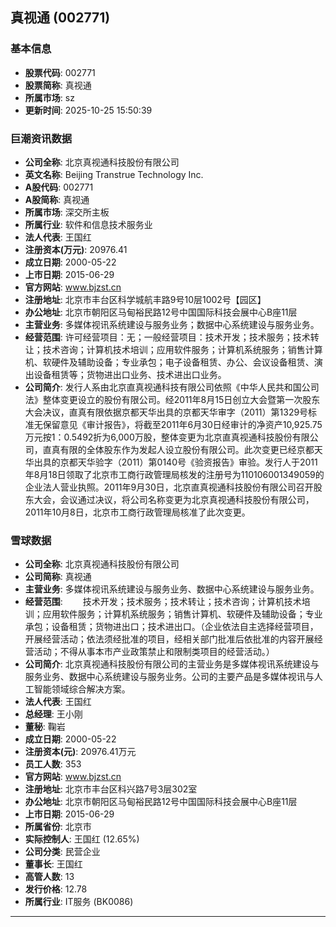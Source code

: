 ## 真视通 (002771)

### 基本信息

- **股票代码**: 002771
- **股票简称**: 真视通
- **所属市场**: sz
- **更新时间**: 2025-10-25 15:50:39

### 巨潮资讯数据

- **公司全称**: 北京真视通科技股份有限公司
- **英文名称**: Beijing Transtrue Technology Inc.
- **A股代码**: 002771
- **A股简称**: 真视通
- **所属市场**: 深交所主板
- **所属行业**: 软件和信息技术服务业
- **法人代表**: 王国红
- **注册资本(万元)**: 20976.41
- **成立日期**: 2000-05-22
- **上市日期**: 2015-06-29
- **官方网站**: www.bjzst.cn
- **注册地址**: 北京市丰台区科学城航丰路9号10层1002号【园区】
- **办公地址**: 北京市朝阳区马甸裕民路12号中国国际科技会展中心B座11层
- **主营业务**: 多媒体视讯系统建设与服务业务；数据中心系统建设与服务业务。
- **经营范围**: 许可经营项目：无；一般经营项目：技术开发；技术服务；技术转让；技术咨询；计算机技术培训；应用软件服务；计算机系统服务；销售计算机、软硬件及辅助设备；专业承包；电子设备租赁、办公、会议设备租赁、演出设备租赁等；货物进出口业务、技术进出口业务。
- **公司简介**: 发行人系由北京直真视通科技有限公司依照《中华人民共和国公司法》整体变更设立的股份有限公司。经2011年8月15日创立大会暨第一次股东大会决议，直真有限依据京都天华出具的京都天华审字（2011）第1329号标准无保留意见《审计报告》，将截至2011年6月30日经审计的净资产10,925.75万元按1：0.5492折为6,000万股，整体变更为北京直真视通科技股份有限公司，直真有限的全体股东作为发起人设立股份有限公司。此次变更已经京都天华出具的京都天华验字（2011）第0140号《验资报告》审验。发行人于2011年8月18日领取了北京市工商行政管理局核发的注册号为110106001349059的企业法人营业执照。2011年9月30日，北京直真视通科技股份有限公司召开股东大会，会议通过决议，将公司名称变更为北京真视通科技股份有限公司，2011年10月8日，北京市工商行政管理局核准了此次变更。

### 雪球数据

- **公司全称**: 北京真视通科技股份有限公司
- **公司简称**: 真视通
- **主营业务**: 多媒体视讯系统建设与服务业务、数据中心系统建设与服务业务。
- **经营范围**: 　　技术开发；技术服务；技术转让；技术咨询；计算机技术培训；应用软件服务；计算机系统服务；销售计算机、软硬件及辅助设备；专业承包；设备租赁；货物进出口；技术进出口。（企业依法自主选择经营项目，开展经营活动；依法须经批准的项目，经相关部门批准后依批准的内容开展经营活动；不得从事本市产业政策禁止和限制类项目的经营活动。）
- **公司简介**: 北京真视通科技股份有限公司的主营业务是多媒体视讯系统建设与服务业务、数据中心系统建设与服务业务。公司的主要产品是多媒体视讯与人工智能领域综合解决方案。
- **法人代表**: 王国红
- **总经理**: 王小刚
- **董秘**: 鞠岩
- **成立日期**: 2000-05-22
- **注册资本(元)**: 20976.41万元
- **员工人数**: 353
- **官方网站**: www.bjzst.cn
- **注册地址**: 北京市丰台区科兴路7号3层302室
- **办公地址**: 北京市朝阳区马甸裕民路12号中国国际科技会展中心B座11层
- **上市日期**: 2015-06-29
- **所属省份**: 北京市
- **实际控制人**: 王国红 (12.65%)
- **公司分类**: 民营企业
- **董事长**: 王国红
- **高管人数**: 13
- **发行价格**: 12.78
- **所属行业**: IT服务 (BK0086)

---